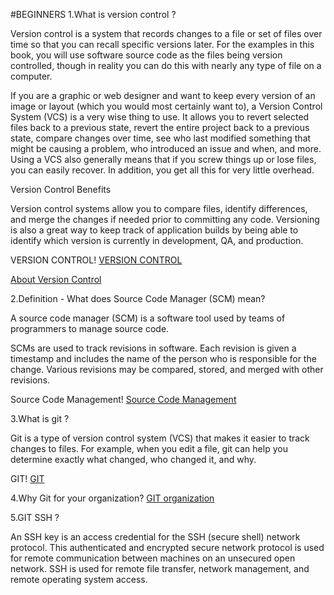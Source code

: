#BEGINNERS
1.What is version control ?

Version control is a system that records changes to a file or set of files over time so that you can recall specific versions later. For the examples in this book, you will use software source code as the files being version controlled, though in reality you can do this with nearly any type of file on a computer.

If you are a graphic or web designer and want to keep every version of an image or layout (which you would most certainly want to), a Version Control System (VCS) is a very wise thing to use. It allows you to revert selected files back to a previous state, revert the entire project back to a previous state, compare changes over time, see who last modified something that might be causing a problem, who introduced an issue and when, and more. Using a VCS also generally means that if you screw things up or lose files, you can easily recover. In addition, you get all this for very little overhead.

Version Control Benefits

Version control systems allow you to compare files, identify differences, and merge the changes if needed prior to committing any code. Versioning is also a great way to keep track of application builds by being able to identify which version is currently in development, QA, and production.

VERSION CONTROL!
[VERSION CONTROL](https://git-scm.com/video/what-is-version-control)

[About Version Control](https://git-scm.com/book/en/v2/Getting-Started-About-Version-Control)

2.Definition - What does Source Code Manager (SCM) mean?

A source code manager (SCM) is a software tool used by teams of programmers to manage source code.

SCMs are used to track revisions in software. Each revision is given a timestamp and includes the name of the person who is responsible for the change. Various revisions may be compared, stored, and merged with other revisions.

Source Code Management!
[Source Code Management](https://www.arcadsoftware.com/news-events/blog/what-is-source-code-management/)


3.What is git ?

Git is a type of version control system (VCS) that makes it easier to track changes to files. For example, when you edit a file, git can help you determine exactly what changed, who changed it, and why.

GIT!
[GIT](https://git-scm.com/book/en/v2/Getting-Started-What-is-Git%3F)

4.Why Git for your organization?
[GIT organization](https://git-scm.com/book/en/v2/Getting-Started-What-is-Git%3F)

5.GIT SSH ?

An SSH key is an access credential for the SSH (secure shell) network protocol. This authenticated and encrypted secure network protocol is used for remote communication between machines on an unsecured open network. SSH is used for remote file transfer, network management, and remote operating system access.

